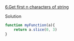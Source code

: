 [6.Get first n characters of string](https://www.jschallenger.com/javascript-practice/javascript-fundamentals/get-first-characters-string-javascript)

Solution

```js
function myFunction(a){
    return a.slice(0, 3)
}
``` 